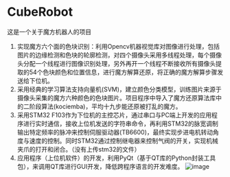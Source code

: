 # CubeRobot
这是一个关于魔方机器人的项目
1.	实现魔方六个面的色块识别：利用Opencv机器视觉库对图像进行处理，包括图片的边缘检测和色块的轮廓检测，对四个摄像头采用多线程处理，每个摄像头分配一个线程进行图像识别处理，另外再开一个线程不断接收所有摄像头提取的54个色块颜色和位置信息，进行魔方解算还原，将正确的魔方解算步骤发送给下位机。
2.	采用经典的学习算法支持向量机(SVM)，建立颜色分类模型，训练图片来源于摄像头采集的魔方六种颜色的色块图片。项目程序中导入了魔方还原算法库中的二阶段算法(kociemba)，平均十九步能还原被打乱的魔方。
3.	采用STM32 F103作为下位机的主控芯片，通过串口与PC端上开发的应用程序进行实时通信，接收上位机发送的字符串命令，再利用STM32的脉宽调制输出特定频率的脉冲来控制伺服驱动器(TB6600)，最终实现步进电机转动角度与速度的控制。同时STM32通过控制继电器来控制气阀的开关，实现机械夹爪的打开和闭合。（没有上传stm32的文件）
4.	应用程序（上位机软件）的开发，利用PyQt（基于QT库的Python封装工具包），来调用QT库进行GUI开发，降低跨程序语言的开发难度。
![image](https://github.com/lj-fpga/CubeRobot/blob/robot_img/IMG_20220922_162949.jpg)
